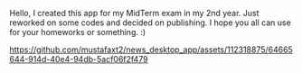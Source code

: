 Hello, I created this app for my MidTerm exam in my 2nd year. Just reworked on some codes and decided on publishing.
I hope you all can use for your homeworks or something. :)

https://github.com/mustafaxt2/news_desktop_app/assets/112318875/64665644-914d-40e4-94db-5acf06f2f479
